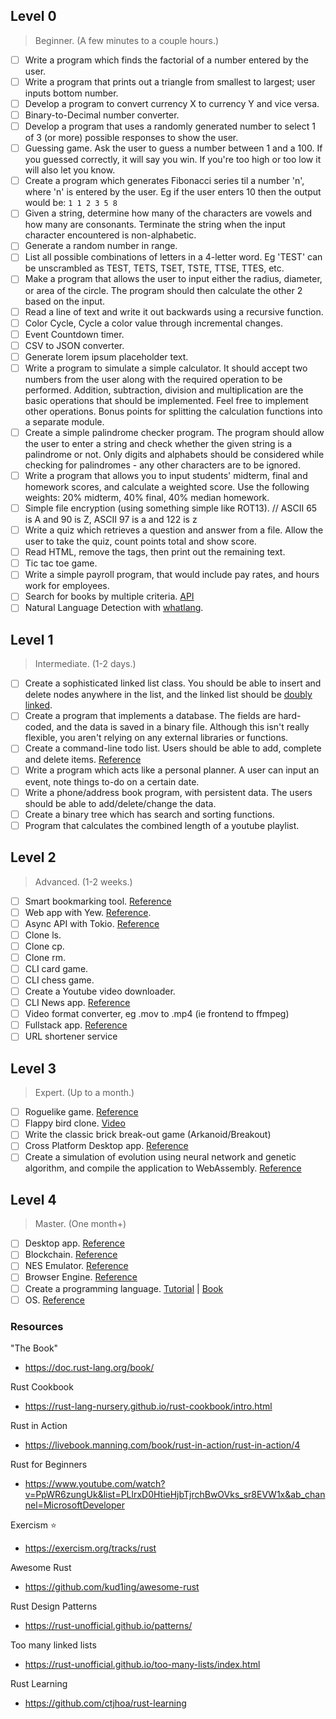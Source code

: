 ## Level 0

> Beginner. (A few minutes to a couple hours.)

-   [ ] Write a program which finds the factorial of a number entered by the user.
-   [ ] Write a program that prints out a triangle from smallest to largest; user inputs bottom number.
-   [ ] Develop a program to convert currency X to currency Y and vice versa.
-   [ ] Binary-to-Decimal number converter.
-   [ ] Develop a program that uses a randomly generated number to select 1 of 3 (or more) possible responses to show the user.
-   [ ] Guessing game. Ask the user to guess a number between 1 and a 100. If you guessed correctly, it will say you win. If you're too high or too low it will also let you know.
-   [ ] Create a program which generates Fibonacci series til a number 'n', where 'n' is entered by the user. Eg if the user enters 10 then the output would be: `1 1 2 3 5 8`
-   [ ] Given a string, determine how many of the characters are vowels and how many are consonants. Terminate the string when the input character encountered is non-alphabetic.
-   [ ] Generate a random number in range.
-   [ ] List all possible combinations of letters in a 4-letter word. Eg 'TEST' can be unscrambled as TEST, TETS, TSET, TSTE, TTSE, TTES, etc.
-   [ ] Make a program that allows the user to input either the radius, diameter, or area of the circle. The program should then calculate the other 2 based on the input.
-   [ ] Read a line of text and write it out backwards using a recursive function.
-   [ ] Color Cycle, Cycle a color value through incremental changes.
-   [ ] Event Countdown timer.
-   [ ] CSV to JSON converter.
-   [ ] Generate lorem ipsum placeholder text.
-   [ ] Write a program to simulate a simple calculator. It should accept two numbers from the user along with the required operation to be performed. Addition, subtraction, division and multiplication are the basic operations that should be implemented. Feel free to implement other operations. Bonus points for splitting the calculation functions into a separate module.
-   [ ] Create a simple palindrome checker program. The program should allow the user to enter a string and check whether the given string is a palindrome or not. Only digits and alphabets should be considered while checking for palindromes - any other characters are to be ignored.
-   [ ] Write a program that allows you to input students' midterm, final and homework scores, and calculate a weighted score. Use the following weights: 20% midterm, 40% final, 40% median homework.
-   [ ] Simple file encryption (using something simple like ROT13). // ASCII 65 is A and 90 is Z, ASCII 97 is a and 122 is z
-   [ ] Write a quiz which retrieves a question and answer from a file. Allow the user to take the quiz, count points total and show score.
-   [ ] Read HTML, remove the tags, then print out the remaining text.
-   [ ] Tic tac toe game.
-   [ ] Write a simple payroll program, that would include pay rates, and hours work for employees.
-   [ ] Search for books by multiple criteria. [API](https://developers.google.com/books/docs/overview)
-   [ ] Natural Language Detection with [whatlang](https://docs.rs/whatlang/latest/whatlang/).

## Level 1

> Intermediate. (1-2 days.)

-   [ ] Create a sophisticated linked list class. You should be able to insert and delete nodes anywhere in the list, and the linked list should be [doubly linked](https://en.wikipedia.org/wiki/Doubly_linked_list).
-   [ ] Create a program that implements a database. The fields are hard-coded, and the data is saved in a binary file. Although this isn't really flexible, you aren't relying on any external libraries or functions.
-   [ ] Create a command-line todo list. Users should be able to add, complete and delete items. [Reference](https://www.freecodecamp.org/news/how-to-build-a-to-do-app-with-rust/)
-   [ ] Write a program which acts like a personal planner. A user can input an event, note things to-do on a certain date.
-   [ ] Write a phone/address book program, with persistent data. The users should be able to add/delete/change the data.
-   [ ] Create a binary tree which has search and sorting functions.
-   [ ] Program that calculates the combined length of a youtube playlist.

## Level 2

> Advanced. (1-2 weeks.)

-   [ ] Smart bookmarking tool. [Reference](https://developers.facebook.com/blog/post/2020/06/03/build-smart-bookmarking-tool-rust-rocket/)
-   [ ] Web app with Yew. [Reference](https://yew.rs/next/tutorial).
-   [ ] Async API with Tokio. [Reference](https://levelup.gitconnected.com/building-an-api-using-warp-and-tokio-26a52173860a)
-   [ ] Clone ls.
-   [ ] Clone cp.
-   [ ] Clone rm.
-   [ ] CLI card game.
-   [ ] CLI chess game.
-   [ ] Create a Youtube video downloader.
-   [ ] CLI News app. [Reference](https://www.youtube.com/watch?v=4km2UijVC3M&ab_channel=creativcoder)
-   [ ] Video format converter, eg .mov to .mp4 (ie frontend to ffmpeg)
-   [ ] Fullstack app. [Reference](https://blog.logrocket.com/full-stack-rust-a-complete-tutorial-with-examples/)
-   [ ] URL shortener service

## Level 3

> Expert. (Up to a month.)

-   [ ] Roguelike game. [Reference](https://aimlesslygoingforward.com/blog/2019/02/09/writing-a-rust-roguelike-for-the-desktop-and-the-web/)
-   [ ] Flappy bird clone. [Video](https://youtu.be/cPF41tl3-3c)
-   [ ] Write the classic brick break-out game (Arkanoid/Breakout)
-   [ ] Cross Platform Desktop app. [Reference](https://css-tricks.com/how-i-built-a-cross-platform-desktop-application-with-svelte-redis-and-rust/)
-   [ ] Create a simulation of evolution using neural network and genetic algorithm, and compile the application to WebAssembly. [Reference](https://pwy.io/en/posts/learning-to-fly-pt1/)

## Level 4

> Master. (One month+)

-   [ ] Desktop app. [Reference](https://dev.to/davidedelpapa/rust-gui-introduction-a-k-a-the-state-of-rust-gui-libraries-as-of-january-2021-40gl)
-   [ ] Blockchain. [Reference](https://morioh.com/p/d554ac13bad3)
-   [ ] NES Emulator. [Reference](https://bugzmanov.github.io/nes_ebook/chapter_1.html)
-   [ ] Browser Engine. [Reference](https://limpet.net/mbrubeck/2014/08/08/toy-layout-engine-1.html)
-   [ ] Create a programming language. [Tutorial](https://blog.subnetzero.io/post/building-language-vm-part-00/) \| [Book](http://www.craftinginterpreters.com/contents.html)
-   [ ] OS. [Reference](https://os.phil-opp.com/)

### Resources

"The Book"

-   <https://doc.rust-lang.org/book/>

Rust Cookbook

-   <https://rust-lang-nursery.github.io/rust-cookbook/intro.html>

Rust in Action

-   <https://livebook.manning.com/book/rust-in-action/rust-in-action/4>

Rust for Beginners

-   <https://www.youtube.com/watch?v=PpWR6zungUk&list=PLlrxD0HtieHjbTjrchBwOVks_sr8EVW1x&ab_channel=MicrosoftDeveloper>

Exercism ⭐

-   <https://exercism.org/tracks/rust>

Awesome Rust

-   <https://github.com/kud1ing/awesome-rust>

Rust Design Patterns

-   <https://rust-unofficial.github.io/patterns/>

Too many linked lists

-   <https://rust-unofficial.github.io/too-many-lists/index.html>

Rust Learning

-   <https://github.com/ctjhoa/rust-learning>
